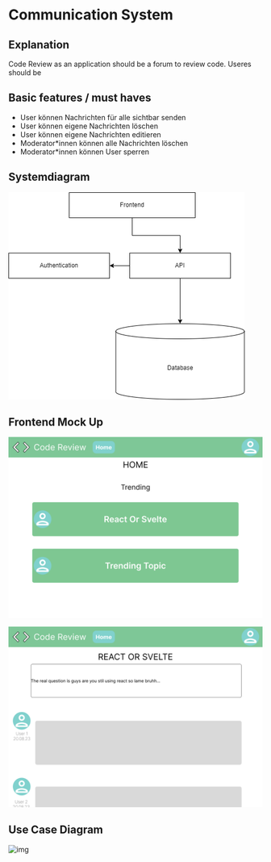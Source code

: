 # Communication System

## Explanation

Code Review as an application should be a forum to review code. Useres should be

## Basic features / must haves

* User können Nachrichten für alle sichtbar senden
* User können eigene Nachrichten löschen
* User können eigene Nachrichten editieren
* Moderator*innen können alle Nachrichten löschen
* Moderator*innen können User sperren

## Systemdiagram

![systemdiagram](./systemdiagram.png "Systemdiagram")

## Frontend Mock Up

![img](./Home.png "Home screen")

![T](./Topics.png)

## Use Case Diagram

![img](./U)
